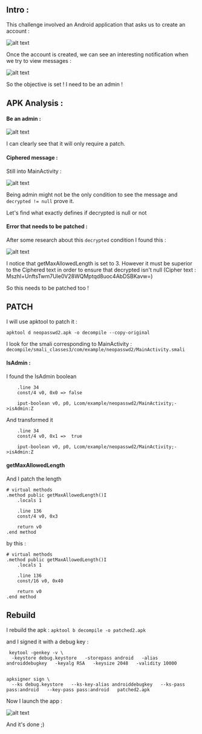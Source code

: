 
## Intro :

This challenge involved an Android application that asks us to create an account :

![alt text](note/ctf/midnight_2025/asset/neopasswd2_0.png)

Once the account is created, we can see an interesting notification when we try to view messages :

![alt text](note/ctf/midnight_2025/asset/neopasswd2_01.png)

So the objective is set ! I need to be an admin !

## APK Analysis :

#### Be an admin :

![alt text](note/ctf/midnight_2025/asset/neopasswd2_1.png)

I can clearly see that it will only require a patch.

#### Ciphered message :

Still into MainActivity :

![alt text](note/ctf/midnight_2025/asset/neopasswd2_2.png)

Being admin might not be the only condition to see the message and `decrypted != null` prove it.

Let's find what exactly defines if decrypted is null or not

#### Error that needs to be patched :

After some research about this `decrypted` condition I found this :

![alt text](note/ctf/midnight_2025/asset/neopasswd2_3.png)

I notice that getMaxAllowedLength is set to 3. However it must be superior to the Ciphered text in order to ensure that decrypted isn't null (Cipher text : Mszhl+UnftsTwm7Ule0V28WQMptqd8uoc4AbDSBKavw=)

So this needs to be patched too !

## PATCH

I will use apktool to patch it :

`apktool d neopasswd2.apk -o decompile --copy-original`

I look for the smali corresponding to MainActivity : `decompile/smali_classes3/com/example/neopasswd2/MainActivity.smali`

#### IsAdmin :

I found the IsAdmin boolean

```smali
    .line 34
    const/4 v0, 0x0 => false

    iput-boolean v0, p0, Lcom/example/neopasswd2/MainActivity;->isAdmin:Z
```

And transformed it

```smali
    .line 34
    const/4 v0, 0x1 =>  true

    iput-boolean v0, p0, Lcom/example/neopasswd2/MainActivity;->isAdmin:Z
```

#### getMaxAllowedLength

And I patch the length

```smali
# virtual methods
.method public getMaxAllowedLength()I
    .locals 1

    .line 136
    const/4 v0, 0x3

    return v0
.end method
```

by this :

```smali
# virtual methods
.method public getMaxAllowedLength()I
    .locals 1

    .line 136
    const/16 v0, 0x40

    return v0
.end method
```

## Rebuild

I rebuild the apk : `apktool b decompile -o patched2.apk `

and I signed it with a debug key : 

```
 keytool -genkey -v \                                                                                                                          
  -keystore debug.keystore   -storepass android   -alias androiddebugkey   -keyalg RSA   -keysize 2048   -validity 10000


apksigner sign \                                     
  --ks debug.keystore   --ks-key-alias androiddebugkey   --ks-pass pass:android   --key-pass pass:android   patched2.apk
```

Now I launch the app :

![alt text](note/ctf/midnight_2025/asset/neopasswd2_3.png)

And it's done ;)
